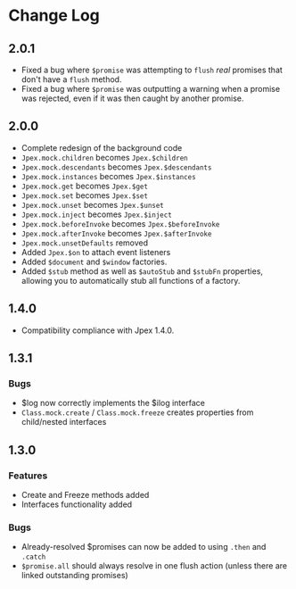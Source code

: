 Change Log
==========

## 2.0.1
- Fixed a bug where `$promise` was attempting to `flush` *real* promises that don't have a `flush` method.  
- Fixed a bug where `$promise` was outputting a warning when a promise was rejected, even if it was then caught by another promise.

## 2.0.0  
- Complete redesign of the background code  
- `Jpex.mock.children` becomes `Jpex.$children`  
- `Jpex.mock.descendants` becomes `Jpex.$descendants`  
- `Jpex.mock.instances` becomes `Jpex.$instances`  
- `Jpex.mock.get` becomes `Jpex.$get`  
- `Jpex.mock.set` becomes `Jpex.$set`  
- `Jpex.mock.unset` becomes `Jpex.$unset`  
- `Jpex.mock.inject` becomes `Jpex.$inject`  
- `Jpex.mock.beforeInvoke` becomes `Jpex.$beforeInvoke`  
- `Jpex.mock.afterInvoke` becomes `Jpex.$afterInvoke`  
- `Jpex.mock.unsetDefaults` removed  
- Added `Jpex.$on` to attach event listeners  
- Added `$document` and `$window` factories.  
- Added `$stub` method as well as `$autoStub` and `$stubFn` properties, allowing you to automatically stub all functions of a factory.

## 1.4.0  
- Compatibility compliance with Jpex 1.4.0.

## 1.3.1  
### Bugs  
- $log now correctly implements the $ilog interface  
- `Class.mock.create` / `Class.mock.freeze` creates properties from child/nested interfaces  
## 1.3.0
### Features
- Create and Freeze methods added
- Interfaces functionality added  
### Bugs
- Already-resolved $promises can now be added to using `.then` and `.catch`
- `$promise.all` should always resolve in one flush action (unless there are linked outstanding promises)
